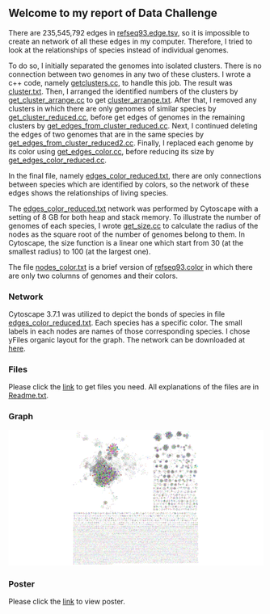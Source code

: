## Welcome to my report of Data Challenge

There are 235,545,792 edges in [refseq93.edge.tsv](http://biovis.net/2019/biovisChallenges_vis/), so it is impossible to create an network of all these edges in my computer. Therefore, I tried to look at the relationships of species instead of individual genomes.

To do so, I initially separated the genomes into isolated clusters. There is no connection between two genomes in any two of these clusters. I wrote a c++ code, namely [getclusters.cc](https://texastechuniversity-my.sharepoint.com/:u:/g/personal/bao_d_nguyen_ttu_edu/EWlz7NvZdhlGvrDChUfzqxQBvuhx7HGFjwvnUog0Rcs11A?e=fre6N8), to handle this job. The result was [cluster.txt](https://texastechuniversity-my.sharepoint.com/:t:/g/personal/bao_d_nguyen_ttu_edu/EZK8MQoEiNpOmKbLYLqN0JEBy7BMGO1VSGQFfp0NYfHtVg?e=RDAQK8).
Then, I arranged the identified numbers of the clusters by [get_cluster_arrange.cc](https://texastechuniversity-my.sharepoint.com/:u:/g/personal/bao_d_nguyen_ttu_edu/EdU3YGh3qMBOiuVdYrYj_m8BUXOdcTNtETi0CQSwih1WZg?e=jUbxOn) to get [cluster_arrange.txt](https://texastechuniversity-my.sharepoint.com/:t:/g/personal/bao_d_nguyen_ttu_edu/EdxAjyHmqNdNvpTHwZUthbIBgYAYFn7ouvLmAXmweQjyKQ?e=HexNVD).
After that, I removed any clusters in which there are only genomes of similar species by [get_cluster_reduced.cc](https://texastechuniversity-my.sharepoint.com/:u:/g/personal/bao_d_nguyen_ttu_edu/EcpxQdbYY-BHgq0o361hp4MBTlfY-lo_NAB564U7tPE6Zg?e=ygn6Oe), before get edges of genomes in the remaining clusters by [get_edges_from_cluster_reduced.cc](https://texastechuniversity-my.sharepoint.com/:u:/g/personal/bao_d_nguyen_ttu_edu/Efp55P7GLCJFoLXQRCbDXeEB5-BZd8bMlRCFvU9FniEmTA?e=2Nr9ga).
Next, I continued deleting the edges of two genomes that are in the same species by [get_edges_from_cluster_reduced2.cc](https://texastechuniversity-my.sharepoint.com/:u:/g/personal/bao_d_nguyen_ttu_edu/EaenyvpU0StCi5fII_BLya8ByxyXfDbjBT0UXCu54AnzsA?e=FBOR29).
Finally, I replaced each genome by its color using [get_edges_color.cc](https://texastechuniversity-my.sharepoint.com/:u:/g/personal/bao_d_nguyen_ttu_edu/EVlM9srPUj1CqKb982SsKygBLlmrZQewchpcyiACndxzkA?e=6aNyeC), before reducing its size by [get_edges_color_reduced.cc](https://texastechuniversity-my.sharepoint.com/:u:/g/personal/bao_d_nguyen_ttu_edu/EYWYBlSNRfBImO9o72c2wR8B5234xsDJuFMET4rFwUcaNg?e=m5225a).

In the final file, namely [edges_color_reduced.txt](https://texastechuniversity-my.sharepoint.com/:t:/g/personal/bao_d_nguyen_ttu_edu/EVKf4KS8Kt5IsIJcieZ1sHsB0hM9n3sZojnR3epEcn6Cuw?e=G94auG), there are only connections between species which are identified by colors, so the network of these edges shows the relationships of living species.

The [edges_color_reduced.txt](https://texastechuniversity-my.sharepoint.com/:t:/g/personal/bao_d_nguyen_ttu_edu/EVKf4KS8Kt5IsIJcieZ1sHsB0hM9n3sZojnR3epEcn6Cuw?e=G94auG) network was performed by Cytoscape with a setting of 8 GB for both heap and stack memory. To illustrate the number of genomes of each species, I wrote [get_size.cc](https://texastechuniversity-my.sharepoint.com/:u:/g/personal/bao_d_nguyen_ttu_edu/EXB-WaItF3VDnvk_cZNxtv4Bf8lGTRwNUUz4uTnaQ9y3Iw?e=bcYw6b) to calculate the radius of the nodes as the square root of the number of genomes belong to them. In Cytoscape, the size function is a linear one which start from 30 (at the smallest radius) to 100 (at the largest one).

The file [nodes_color.txt](https://texastechuniversity-my.sharepoint.com/:t:/g/personal/bao_d_nguyen_ttu_edu/ERBC4MW-TIFLhuZQTUjOEQUBMSZMgXM8h-mo5hfpriR31A?e=67SESP) is a brief version of [refseq93.color](http://biovis.net/2019/biovisChallenges_vis/) in which there are only two columns of genomes and their colors.

### Network

Cytoscape 3.7.1 was utilized to depict the bonds of species in file [edges_color_reduced.txt](https://texastechuniversity-my.sharepoint.com/:t:/g/personal/bao_d_nguyen_ttu_edu/EVKf4KS8Kt5IsIJcieZ1sHsB0hM9n3sZojnR3epEcn6Cuw?e=G94auG0). Each species has a specific color. The small labels in each nodes are names of those corresponding species. I chose yFiles organic layout for the graph. The network can be downloaded at [here](https://texastechuniversity-my.sharepoint.com/:u:/g/personal/bao_d_nguyen_ttu_edu/ERpt_fAdBmNCtQwZSb5wgzIBHEslFaQef8AwHuQYuyc1lw?e=YQEPqP).

### Files

Please click the [link](https://texastechuniversity-my.sharepoint.com/:f:/g/personal/bao_d_nguyen_ttu_edu/Euvk6RlFLGtAmCsQf_T8LwwBj59n8T3QBTMC7905Eb3tDg?e=t1KnOz) to get files you need. All explanations of the files are in [Readme.txt](https://texastechuniversity-my.sharepoint.com/:t:/g/personal/bao_d_nguyen_ttu_edu/EWQCaTIkVLFAlM2vv_9My0IBu82Mk-j1DeItixWLeryAtQ?e=zeowZr). 

### Graph

![graph](https://github.com/BaoDNguyen/BioVis2019_DataChallenge/blob/master/img/mygraph.png)

### Poster

Please click the [link](https://texastechuniversity-my.sharepoint.com/:b:/g/personal/bao_d_nguyen_ttu_edu/EcNXi7MOvc9MmYalZmJRwlwBSxSi5HcFf4PQQeFi2441jw?e=IfyCGk) to view poster.